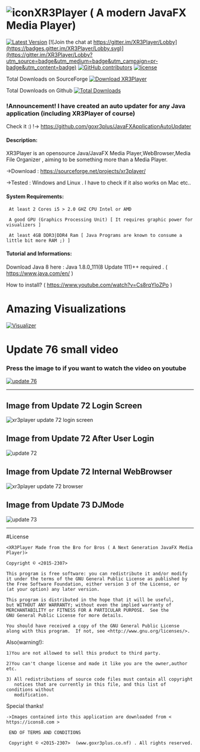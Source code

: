 
# ![icon](https://cloud.githubusercontent.com/assets/20374208/26214265/6b605cae-3c04-11e7-9c14-2cd59e10dd03.png)XR3Player ( A modern JavaFX Media Player)

[![Latest Version](https://img.shields.io/github/release/goxr3plus/XR3Player.svg?style=flat-square)](https://github.com/goxr3plus/XR3Player/releases)
[![Join the chat at https://gitter.im/XR3Player/Lobby](https://badges.gitter.im/XR3Player/Lobby.svg)](https://gitter.im/XR3Player/Lobby?utm_source=badge&utm_medium=badge&utm_campaign=pr-badge&utm_content=badge)
[![GitHub contributors][contributors-image]][contributors-url]
[![license][license-image]][license-url]

Total Downloads on SourceForge
<a href="https://sourceforge.net/projects/xr3player/files/latest/download" rel="nofollow"><img alt="Download XR3Player" src="https://img.shields.io/sourceforge/dt/xr3player.svg"></a>

Total Downloads on Github
[![Total Downloads](https://img.shields.io/github/downloads/goxr3plus/XR3Player/total.svg)](https://packagist.org/packages/goxr3plus/XR3Player)

[contributors-url]: https://github.com/goxr3plus/XR3Player/graphs/contributors
[contributors-image]: https://img.shields.io/github/contributors/goxr3plus/XR3Player.svg
[license-url]: https://github.com/goxr3plus/XR3Player/blob/master/license.txt
[license-image]: https://img.shields.io/github/license/tldr-pages/tldr.svg

### !Announcement! I have created an auto updater for any Java application (including XR3Player of course)
 Check it :) !-> https://github.com/goxr3plus/JavaFXApplicationAutoUpdater

#### Description:
XR3Player is an opensource Java/JavaFX Media Player,WebBrowser,Media File Organizer , aiming to be something more than a Media Player.

   ->Download : https://sourceforge.net/projects/xr3player/
   
   ->Tested : Windows and Linux . I have to check if it also works on Mac etc..
   
#### System Requirements:

     At least 2 Cores i5 > 2.0 GHZ CPU Intel or AMD 

     A good GPU (Graphics Processing Unit) [ It requires graphic power for visualizers ]

     At least 4GB DDR3|DDR4 Ram [ Java Programs are known to consume a little bit more RAM ;) ]

#### Tutorial and Informations:

Download Java 8 here : Java 1.8.0_111(8 Update 111)++ required . ( https://www.java.com/en/ )

How to install? ( https://www.youtube.com/watch?v=Cs8rqYloZPo )

# Amazing Visualizations
[![Visualizer](http://img.youtube.com/vi/QwBdD8xTgd0/0.jpg)](https://www.youtube.com/watch?v=QwBdD8xTgd0)

# Update 76 small video
### Press the image to if you want to watch the video on youtube
[![update 76](http://img.youtube.com/vi/fSvrBj75XcA/0.jpg)](https://www.youtube.com/watch?v=fSvrBj75XcA)



-------------------------------------------------------------------------------------

## Image from Update 72 Login Screen
![xr3player update 72 login screen](https://cloud.githubusercontent.com/assets/20374208/26711701/f8f9bf12-476a-11e7-92db-fc0513011305.png)

## Image from Update 72 After User Login
![update 72](https://cloud.githubusercontent.com/assets/20374208/26711588/0cfec94a-476a-11e7-8ba4-a990c03405f2.png)


## Image from Update 72 Internal WebBrowser
![xr3player update 72 browser](https://cloud.githubusercontent.com/assets/20374208/26711700/f4cdab60-476a-11e7-8c54-b592332af279.png)

## Image from Update 73 DJMode
![update 73](https://user-images.githubusercontent.com/20374208/27167499-d1b029c0-51a9-11e7-98d2-63a1701668bd.png)


------------------------------------------------------------------------------------

#License

   
    <XR3Player Made from the Bro for Bros ( A Next Generation JavaFX Media Player)>

    Copyright © <2015-2307>

    This program is free software: you can redistribute it and/or modify
    it under the terms of the GNU General Public License as published by
    the Free Software Foundation, either version 3 of the License, or
    (at your option) any later version.

    This program is distributed in the hope that it will be useful,
    but WITHOUT ANY WARRANTY; without even the implied warranty of
    MERCHANTABILITY or FITNESS FOR A PARTICULAR PURPOSE.  See the
    GNU General Public License for more details.

    You should have received a copy of the GNU General Public License
    along with this program.  If not, see <http://www.gnu.org/licenses/>.

  Also(warning!):
 
    1)You are not allowed to sell this product to third party.

    2)You can't change license and made it like you are the owner,author etc.

    3) All redistributions of source code files must contain all copyright
       notices that are currently in this file, and this list of conditions without
       modification.
   
  Special thanks!

    ->Images contained into this application are downloaded from < https://icons8.com >

     END OF TERMS AND CONDITIONS

     Copyright © <2015-2307>  (www.goxr3plus.co.nf) . All rights reserved.
